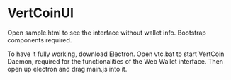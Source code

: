 # VertCoinUI

Open sample.html to see the interface without wallet info. Bootstrap components required.

To have it fully working, download Electron. 
Open vtc.bat to start VertCoin Daemon, required for the functionalities of the Web Wallet interface.
Then open up electron and drag main.js into it.
